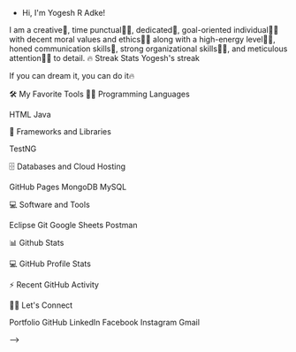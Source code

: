 - Hi, I'm Yogesh R Adke! 

I am a creative🎡, time punctual👩‍🎓, dedicated🎯, goal-oriented individual👩‍💻 with decent moral values and ethics🙇‍♀️ along with a high-energy level🤹‍♀️, honed communication skills👐, strong organizational skills👮‍♀️, and meticulous attention🕵️‍♀️ to detail.
🔥 Streak Stats
Yogesh's streak

If you can dream it, you can do it🔥

🛠️ My Favorite Tools
👨‍💻 Programming Languages

HTML Java 

🧰 Frameworks and Libraries

TestNG 

🗄️ Databases and Cloud Hosting

GitHub Pages MongoDB MySQL 

💻 Software and Tools

Eclipse Git Google Sheets Postman 

📊 Github Stats

💻 GitHub Profile Stats

⚡ Recent GitHub Activity

🙋‍♀️ Let's Connect

Portfolio GitHub LinkedIn Facebook Instagram Gmail

-->
